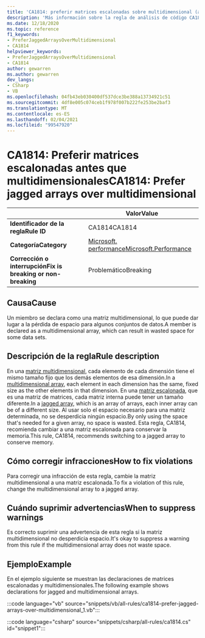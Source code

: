 ```yaml
---
title: 'CA1814: preferir matrices escalonadas sobre multidimensional (análisis de código)'
description: 'Más información sobre la regla de análisis de código CA1814: preferir matrices escalonadas en multidimensionales'
ms.date: 12/18/2020
ms.topic: reference
f1_keywords:
- PreferJaggedArraysOverMultidimensional
- CA1814
helpviewer_keywords:
- PreferJaggedArraysOverMultidimensional
- CA1814
author: gewarren
ms.author: gewarren
dev_langs:
- CSharp
- VB
ms.openlocfilehash: 04fb43eb030400df537dce3be388a13734921c51
ms.sourcegitcommit: 4df8e005c074ceb1f978f007b222fe253be2baf3
ms.translationtype: MT
ms.contentlocale: es-ES
ms.lasthandoff: 02/04/2021
ms.locfileid: "99547920"
---
```

# <a name="ca1814-prefer-jagged-arrays-over-multidimensional"></a><span data-ttu-id="dd352-103">CA1814: Preferir matrices escalonadas antes que multidimensionales</span><span class="sxs-lookup"><span data-stu-id="dd352-103">CA1814: Prefer jagged arrays over multidimensional</span></span>

| | <span data-ttu-id="dd352-104">Valor</span><span class="sxs-lookup"><span data-stu-id="dd352-104">Value</span></span> |
|-|-|
| <span data-ttu-id="dd352-105">**Identificador de la regla**</span><span class="sxs-lookup"><span data-stu-id="dd352-105">**Rule ID**</span></span> |<span data-ttu-id="dd352-106">CA1814</span><span class="sxs-lookup"><span data-stu-id="dd352-106">CA1814</span></span>|
| <span data-ttu-id="dd352-107">**Categoría**</span><span class="sxs-lookup"><span data-stu-id="dd352-107">**Category**</span></span> |[<span data-ttu-id="dd352-108">Microsoft. performance</span><span class="sxs-lookup"><span data-stu-id="dd352-108">Microsoft.Performance</span></span>](performance-warnings.md)|
| <span data-ttu-id="dd352-109">**Corrección o interrupción**</span><span class="sxs-lookup"><span data-stu-id="dd352-109">**Fix is breaking or non-breaking**</span></span> |<span data-ttu-id="dd352-110">Problemático</span><span class="sxs-lookup"><span data-stu-id="dd352-110">Breaking</span></span>|

## <a name="cause"></a><span data-ttu-id="dd352-111">Causa</span><span class="sxs-lookup"><span data-stu-id="dd352-111">Cause</span></span>

<span data-ttu-id="dd352-112">Un miembro se declara como una matriz multidimensional, lo que puede dar lugar a la pérdida de espacio para algunos conjuntos de datos.</span><span class="sxs-lookup"><span data-stu-id="dd352-112">A member is declared as a multidimensional array, which can result in wasted space for some data sets.</span></span>

## <a name="rule-description"></a><span data-ttu-id="dd352-113">Descripción de la regla</span><span class="sxs-lookup"><span data-stu-id="dd352-113">Rule description</span></span>

<span data-ttu-id="dd352-114">En una [matriz multidimensional](../../../csharp/programming-guide/arrays/multidimensional-arrays.md), cada elemento de cada dimensión tiene el mismo tamaño fijo que los demás elementos de esa dimensión.</span><span class="sxs-lookup"><span data-stu-id="dd352-114">In a [multidimensional array](../../../csharp/programming-guide/arrays/multidimensional-arrays.md), each element in each dimension has the same, fixed size as the other elements in that dimension.</span></span> <span data-ttu-id="dd352-115">En una [matriz escalonada](../../../csharp/programming-guide/arrays/jagged-arrays.md), que es una matriz de matrices, cada matriz interna puede tener un tamaño diferente.</span><span class="sxs-lookup"><span data-stu-id="dd352-115">In a [jagged array](../../../csharp/programming-guide/arrays/jagged-arrays.md), which is an array of arrays, each inner array can be of a different size.</span></span> <span data-ttu-id="dd352-116">Al usar solo el espacio necesario para una matriz determinada, no se desperdicia ningún espacio.</span><span class="sxs-lookup"><span data-stu-id="dd352-116">By only using the space that's needed for a given array, no space is wasted.</span></span> <span data-ttu-id="dd352-117">Esta regla, CA1814, recomienda cambiar a una matriz escalonada para conservar la memoria.</span><span class="sxs-lookup"><span data-stu-id="dd352-117">This rule, CA1814, recommends switching to a jagged array to conserve memory.</span></span>

## <a name="how-to-fix-violations"></a><span data-ttu-id="dd352-118">Cómo corregir infracciones</span><span class="sxs-lookup"><span data-stu-id="dd352-118">How to fix violations</span></span>

<span data-ttu-id="dd352-119">Para corregir una infracción de esta regla, cambie la matriz multidimensional a una matriz escalonada.</span><span class="sxs-lookup"><span data-stu-id="dd352-119">To fix a violation of this rule, change the multidimensional array to a jagged array.</span></span>

## <a name="when-to-suppress-warnings"></a><span data-ttu-id="dd352-120">Cuándo suprimir advertencias</span><span class="sxs-lookup"><span data-stu-id="dd352-120">When to suppress warnings</span></span>

<span data-ttu-id="dd352-121">Es correcto suprimir una advertencia de esta regla si la matriz multidimensional no desperdicia espacio.</span><span class="sxs-lookup"><span data-stu-id="dd352-121">It's okay to suppress a warning from this rule if the multidimensional array does not waste space.</span></span>

## <a name="example"></a><span data-ttu-id="dd352-122">Ejemplo</span><span class="sxs-lookup"><span data-stu-id="dd352-122">Example</span></span>

<span data-ttu-id="dd352-123">En el ejemplo siguiente se muestran las declaraciones de matrices escalonadas y multidimensionales.</span><span class="sxs-lookup"><span data-stu-id="dd352-123">The following example shows declarations for jagged and multidimensional arrays.</span></span>

:::code language="vb" source="snippets/vb/all-rules/ca1814-prefer-jagged-arrays-over-multidimensional_1.vb":::

:::code language="csharp" source="snippets/csharp/all-rules/ca1814.cs" id="snippet1":::
